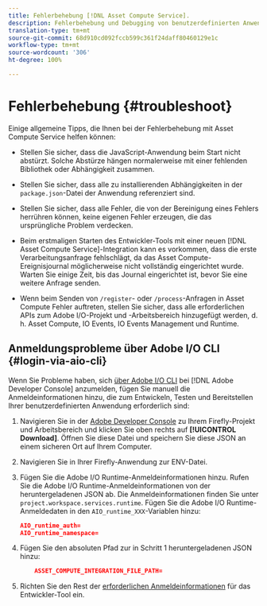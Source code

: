 ```yaml
---
title: Fehlerbehebung [!DNL Asset Compute Service].
description: Fehlerbehebung und Debugging von benutzerdefinierten Anwendungen mit  [!DNL Asset Compute Service].
translation-type: tm+mt
source-git-commit: 68d910cd092fccb599c361f24daff80460129e1c
workflow-type: tm+mt
source-wordcount: '306'
ht-degree: 100%

---
```



# Fehlerbehebung {#troubleshoot}

Einige allgemeine Tipps, die Ihnen bei der Fehlerbehebung mit Asset Compute Service helfen können:

* Stellen Sie sicher, dass die JavaScript-Anwendung beim Start nicht abstürzt. Solche Abstürze hängen normalerweise mit einer fehlenden Bibliothek oder Abhängigkeit zusammen.
* Stellen Sie sicher, dass alle zu installierenden Abhängigkeiten in der `package.json`-Datei der Anwendung referenziert sind.
* Stellen Sie sicher, dass alle Fehler, die von der Bereinigung eines Fehlers herrühren können, keine eigenen Fehler erzeugen, die das ursprüngliche Problem verdecken.

* Beim erstmaligen Starten des Entwickler-Tools mit einer neuen [!DNL Asset Compute Service]-Integration kann es vorkommen, dass die erste Verarbeitungsanfrage fehlschlägt, da das Asset Compute-Ereignisjournal möglicherweise nicht vollständig eingerichtet wurde. Warten Sie einige Zeit, bis das Journal eingerichtet ist, bevor Sie eine weitere Anfrage senden.
* Wenn beim Senden von `/register`- oder `/process`-Anfragen in Asset Compute Fehler auftreten, stellen Sie sicher, dass alle erforderlichen APIs zum Adobe I/O-Projekt und -Arbeitsbereich hinzugefügt werden, d. h. Asset Compute, IO Events, IO Events Management und Runtime.

## Anmeldungsprobleme über Adobe I/O CLI {#login-via-aio-cli}

Wenn Sie Probleme haben, sich [über Adobe I/O CLI](https://github.com/AdobeDocs/project-firefly/blob/master/getting_started/first_app.md#3-signing-in-from-cli) bei [!DNL Adobe Developer Console] anzumelden, fügen Sie manuell die Anmeldeinformationen hinzu, die zum Entwickeln, Testen und Bereitstellen Ihrer benutzerdefinierten Anwendung erforderlich sind:

1. Navigieren Sie in der [Adobe Developer Console](https://console.adobe.io/) zu Ihrem Firefly-Projekt und Arbeitsbereich und klicken Sie oben rechts auf **[!UICONTROL Download]**. Öffnen Sie diese Datei und speichern Sie diese JSON an einem sicheren Ort auf Ihrem Computer.

1. Navigieren Sie in Ihrer Firefly-Anwendung zur ENV-Datei.

1. Fügen Sie die Adobe I/O Runtime-Anmeldeinformationen hinzu. Rufen Sie die Adobe I/O Runtime-Anmeldeinformationen von der heruntergeladenen JSON ab. Die Anmeldeinformationen finden Sie unter `project.workspace.services.runtime`. Fügen Sie die Adobe I/O Runtime-Anmeldedaten in den `AIO_runtime_XXX`-Variablen hinzu:

   ```json
   AIO_runtime_auth=
   AIO_runtime_namespace=
   ```

1. Fügen Sie den absoluten Pfad zur in Schritt 1 heruntergeladenen JSON hinzu:

   ```json
       ASSET_COMPUTE_INTEGRATION_FILE_PATH=
   ```

1. Richten Sie den Rest der [erforderlichen Anmeldeinformationen](develop-custom-application.md) für das Entwickler-Tool ein.

<!-- TBD for later:
Add any best practices for developers in this section:
* Any items to take care of when creating projects.
* Any naming conventions, reserved keywords, etc.?
* Any terms that can become a source of confusion later based on our OOTB naming.

* If required, add limitations for custom applications and spin those off as best practices.
* Do NOT borrow any content from https://git.corp.adobe.com/nui/nui/blob/master/doc/worker_api.md. It is outdated and irrelevant for 3rd party custom applications.
-->
